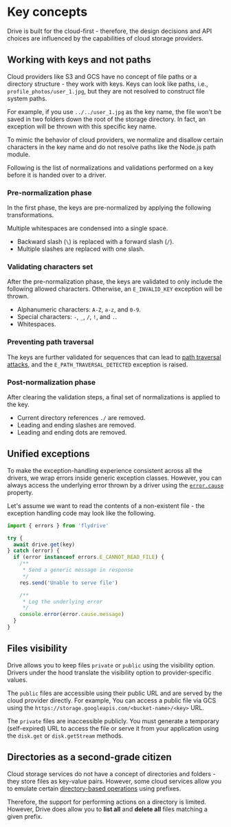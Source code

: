 # Key concepts

Drive is built for the cloud-first - therefore, the design decisions and API choices are influenced by the capabilities of cloud storage providers.

## Working with keys and not paths

Cloud providers like S3 and GCS have no concept of file paths or a directory structure - they work with keys. Keys can look like paths, i.e., `profile_photos/user_1.jpg`, but they are not resolved to construct file system paths.

For example, if you use `../../user_1.jpg` as the key name, the file won't be saved in two folders down the root of the storage directory. In fact, an exception will be thrown with this specific key name.

To mimic the behavior of cloud providers, we normalize and disallow certain characters in the key name and do not resolve paths like the Node.js path module.

Following is the list of normalizations and validations performed on a key before it is handed over to a driver.

### Pre-normalization phase

In the first phase, the keys are pre-normalized by applying the following transformations.

Multiple whitespaces are condensed into a single space.

- Backward slash (`\`) is replaced with a forward slash (`/`).
- Multiple slashes are replaced with one slash.

### Validating characters set

After the pre-normalization phase, the keys are validated to only include the following allowed characters. Otherwise, an `E_INVALID_KEY` exception will be thrown.

- Alphanumeric characters: `A-Z`, `a-z`, and `0-9`.
- Special characters: `-`, `_`, `/`, `!`, and `.`.
- Whitespaces.

### Preventing path traversal

The keys are further validated for sequences that can lead to [path traversal attacks](https://owasp.org/www-community/attacks/Path_Traversal), and the `E_PATH_TRAVERSAL_DETECTED` exception is raised.

### Post-normalization phase

After clearing the validation steps, a final set of normalizations is applied to the key.

- Current directory references `./` are removed.
- Leading and ending slashes are removed.
- Leading and ending dots are removed.

## Unified exceptions

To make the exception-handling experience consistent across all the drivers, we wrap errors inside generic exception classes. However, you can always access the underlying error thrown by a driver using the [`error.cause`](https://developer.mozilla.org/en-US/docs/Web/JavaScript/Reference/Global_Objects/Error/cause) property.

Let's assume we want to read the contents of a non-existent file - the exception handling code may look like the following.

```ts
import { errors } from 'flydrive'

try {
  await drive.get(key)
} catch (error) {
  if (error instanceof errors.E_CANNOT_READ_FILE) {
    /**
     * Send a generic message in response
     */
    res.send('Unable to serve file')

    /**
     * Log the underlying error
     */
    console.error(error.cause.message)
  }
}
```

## Files visibility

Drive allows you to keep files `private` or `public` using the visibility option. Drivers under the hood translate the visibility option to provider-specific values.

The `public` files are accessible using their public URL and are served by the cloud provider directly. For example, You can access a public file via GCS using the `https://storage.googleapis.com/<bucket-name>/<key>` URL.

The `private` files are inaccessible publicly. You must generate a temporary (self-expired) URL to access the file or serve it from your application using the `disk.get` or `disk.getStream` methods.

## Directories as a second-grade citizen

Cloud storage services do not have a concept of directories and folders - they store files as key-value pairs. However, some cloud services allow you to emulate certain [directory-based operations](https://docs.aws.amazon.com/AmazonS3/latest/userguide/using-folders.html) using prefixes.

Therefore, the support for performing actions on a directory is limited. However, Drive does allow you to **list all** and **delete all** files matching a given prefix.
